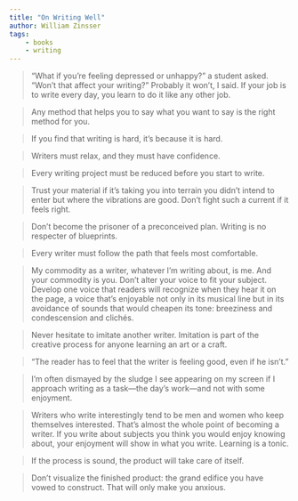 ```yaml
---
title: "On Writing Well"
author: William Zinsser
tags: 
    - books  
    - writing
---
```


> “What if you’re feeling depressed or unhappy?” a student asked. “Won’t that affect your writing?” Probably it won’t, I said. If your job is to write every day, you learn to do it like any other job.


> Any method that helps you to say what you want to say is the right method for you.


> If you find that writing is hard, it’s because it is hard.


> Writers must relax, and they must have confidence.


> Every writing project must be reduced before you start to write.


> Trust your material if it’s taking you into terrain you didn’t intend to enter but where the vibrations are good. Don’t fight such a current if it feels right.


> Don’t become the prisoner of a preconceived plan. Writing is no respecter of blueprints.


> Every writer must follow the path that feels most comfortable.


> My commodity as a writer, whatever I’m writing about, is me. And your commodity is you. Don’t alter your voice to fit your subject. Develop one voice that readers will recognize when they hear it on the page, a voice that’s enjoyable not only in its musical line but in its avoidance of sounds that would cheapen its tone: breeziness and condescension and clichés.


> Never hesitate to imitate another writer. Imitation is part of the creative process for anyone learning an art or a craft.


> “The reader has to feel that the writer is feeling good, even if he isn’t.”


> I’m often dismayed by the sludge I see appearing on my screen if I approach writing as a task—the day’s work—and not with some enjoyment.


> Writers who write interestingly tend to be men and women who keep themselves interested. That’s almost the whole point of becoming a writer. If you write about subjects you think you would enjoy knowing about, your enjoyment will show in what you write. Learning is a tonic.


> If the process is sound, the product will take care of itself.


> Don’t visualize the finished product: the grand edifice you have vowed to construct. That will only make you anxious.



